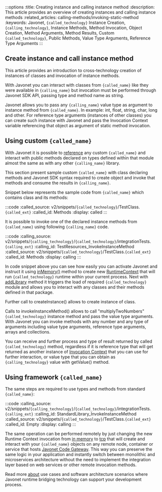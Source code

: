 :::options
:title: Creating instance and calling instance method
:description: This article provides an overview of creating instances and calling instance methods
:related_articles: calling-methods/invoking-static-method
:keywords: Javonet, `{called_technology}` Instance Creation, `{calling_technology}`, Instance Methods, Method Invocation, Object Creation, Method Arguments, Method Results, Custom `{called_technology}`, Public Methods, Value Type Arguments, Reference Type Arguments
:::

## Create instance and call instance method
  
This article provides an introduction to cross-technology creation of instances of classes and invocation of instance methods.
  
With Javonet you can interact with classes from `{called_name}` like they were available in `{calling_name}` but invocation must be performed through Javonet SDK API, passing type and method name as string.   
  
Javonet allows you to pass any `{calling_name}` value type as argument to instance method from `{called_name}`. In example: int, float, string, char, long and other. For reference type arguments (instances of other classes) you can create such instance with Javonet and pass the Invocation Context variable referencing that object as argument of static method invocation.   
  
## Using custom `{called_name}`
  
With Javonet it is possible to [reference](https://www.javonet.com/guides/v2/`{calling_technology}`/`{called_technology}`/getting-started/adding-references-to-libraries) any custom `{called_name}` and interact with public methods declared on types defined within that module almost the same as with any other `{calling_name}` library.  
  
This section present sample custom `{called_name}` with class declaring methods and Javonet SDK syntax required to create object and invoke that methods and consume the results in `{calling_name}`.  
  
Snippet below represents the sample code from `{called_name}` which contains class and its methods:  
  
:::code
:called_source: v2/snippets/`{called_technology}`/TestClass.`{called_ext}`
:called_id: Methods
:display: called
:::
  
It is possible to invoke one of the declared instance methods from `{called_name}` using following `{calling_name}` code.  
  
:::code
:calling_source: v2/snippets/`{calling_technology}`/`{called_technology}`/integrationTests.`{calling_ext}`
:calling_id: TestResources_InvokeInstanceMethod
:called_source: v2/snippets/`{called_technology}`/TestClass.`{called_ext}`
:called_id: Methods
:display: calling
:::

In code snippet above you can see how easily you can activate Javonet and instruct it using [inMemory()](/guides/v2/`{calling_technology}`/`{called_technology}`/foundations/in-memory-channel) method to create new [RuntimeContext](/guides/v2/`{calling_technology}`/`{called_technology}`/foundations/runtime-context) that will run `{called_technology}` runtime within your current process. Next with [addLibrary](/guides/v2/`{calling_technology}`/`{called_technology}`/getting-started/adding-references-to-libraries) method it triggers the load of required `{called_technology}` module and allows you to interact with any classes and their methods defined in that package.  
  
Further call to createInstance() allows to create instance of class.

Calls to invokeInstanceMethod() allows to call "multiplyTwoNumbers" `{called_technology}` instance method and pass the value type arguments. With Javonet you can invoke methods with any number and any type of arguments including value type arguments, reference type arguments, arrays and collections.  
  
You can receive and further process and type of result returned by called `{called_technology}` method, regardless if it is reference type that will get returned as another instance of [Invocation Context](/guides/v2/`{calling_technology}`/`{called_technology}`/foundations/invocation-context) that you can use for further interaction, or value type that you can obtain as `{calling_technology}` value with getValue() method.  
  
## Using framework `{called_name}`

The same steps are required to use types and methods from standard `{called_name}`:

:::code 
:calling_source: v2/snippets/`{calling_technology}`/`{called_technology}`/integrationTests.`{calling_ext}`
:calling_id: StandardLibrary_InvokeInstanceMethod
:called_source: v2/snippets/`{called_technology}`/TestClass.`{called_ext}`
:called_id: Empty
:display: calling
:::

The same operation can be performed remotely by just changing the new Runtime Context invocation from [in memory](/guides/v2/`{calling_technology}`/`{called_technology}`/foundations/in-memory-channel) to [tcp](/guides/v2/`{calling_technology}`/`{called_technology}`/foundations/tcp-channel) that will create and interact with your `{called_name}` objects on any remote node, container or service that hosts [Javonet Code Gateway](/guides/v2/`{calling_technology}`/`{called_technology}`/javonet-code-gateway/about-javonet-code-gateway.md). This way you can preserve the same logic in your application and instantly switch between monolithic and microservices architecture without the need to implement the integration layer based on web services or other remote invocation methods.
  
Read more [about](/guides/v2/`{calling_technology}`/`{called_technology}`/getting-started/about-javonet) use cases and software architecture scenarios where Javonet runtime bridging technology can support your development process.
